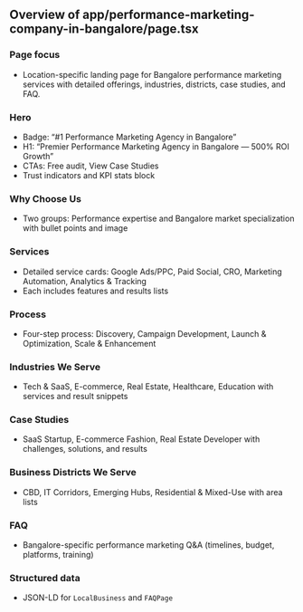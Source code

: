 ## Overview of app/performance-marketing-company-in-bangalore/page.tsx

### Page focus
- Location-specific landing page for Bangalore performance marketing services with detailed offerings, industries, districts, case studies, and FAQ.

### Hero
- Badge: “#1 Performance Marketing Agency in Bangalore”
- H1: “Premier Performance Marketing Agency in Bangalore — 500% ROI Growth”
- CTAs: Free audit, View Case Studies
- Trust indicators and KPI stats block

### Why Choose Us
- Two groups: Performance expertise and Bangalore market specialization with bullet points and image

### Services
- Detailed service cards: Google Ads/PPC, Paid Social, CRO, Marketing Automation, Analytics & Tracking
- Each includes features and results lists

### Process
- Four-step process: Discovery, Campaign Development, Launch & Optimization, Scale & Enhancement

### Industries We Serve
- Tech & SaaS, E-commerce, Real Estate, Healthcare, Education with services and result snippets

### Case Studies
- SaaS Startup, E-commerce Fashion, Real Estate Developer with challenges, solutions, and results

### Business Districts We Serve
- CBD, IT Corridors, Emerging Hubs, Residential & Mixed-Use with area lists

### FAQ
- Bangalore-specific performance marketing Q&A (timelines, budget, platforms, training)

### Structured data
- JSON-LD for `LocalBusiness` and `FAQPage`


